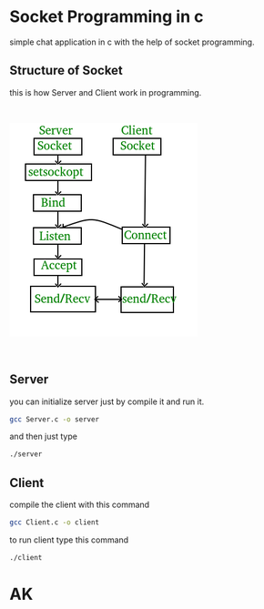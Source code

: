 # Socket Programming in c

simple chat application in c with the help of socket programming.

## Structure of Socket

this is how Server and Client work in programming. 

<br>

![img](./Socket_server-1.png)

<br>

## Server

you can initialize server just by compile it and run it.

```bash
gcc Server.c -o server
```
and then just type
```bash
./server
```

## Client

compile the client with this command

```bash
gcc Client.c -o client
```
to run client type this command
```bash
./client
```

# AK